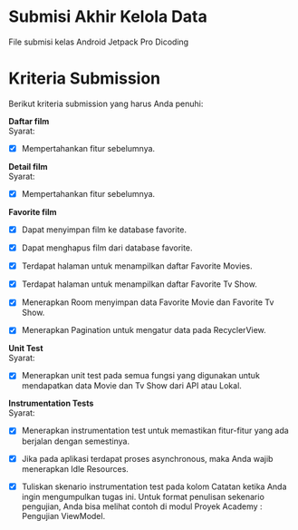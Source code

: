 # Submisi Akhir Kelola Data
File submisi kelas Android Jetpack Pro Dicoding

# Kriteria Submission
Berikut kriteria submission yang harus Anda penuhi:


**Daftar film** <br>
Syarat: <br>

- [x] Mempertahankan fitur sebelumnya.


**Detail film** <br>
Syarat: <br>
- [x] Mempertahankan fitur sebelumnya.

**Favorite film** <br>
- [x] Dapat menyimpan film ke database favorite.
- [x] Dapat menghapus film dari database favorite.
- [x] Terdapat halaman untuk menampilkan daftar Favorite Movies.
- [x] Terdapat halaman untuk menampilkan daftar Favorite Tv Show.
- [x] Menerapkan Room menyimpan data Favorite Movie dan Favorite Tv Show.
- [x] Menerapkan Pagination untuk mengatur data pada RecyclerView.


**Unit Test** <br>
Syarat: <br>
- [x] Menerapkan unit test pada semua fungsi yang digunakan untuk mendapatkan data Movie dan Tv Show dari API atau Lokal.


**Instrumentation Tests** <br>
Syarat: <br>

- [x] Menerapkan instrumentation test untuk memastikan fitur-fitur yang ada berjalan dengan semestinya.
- [x] Jika pada aplikasi terdapat proses asynchronous, maka Anda wajib menerapkan Idle Resources.
- [x] Tuliskan skenario instrumentation test pada kolom Catatan ketika Anda ingin mengumpulkan tugas ini. Untuk format penulisan sekenario pengujian, Anda bisa melihat contoh di modul Proyek Academy : Pengujian ViewModel.

